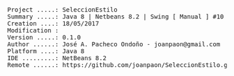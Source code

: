 <pre>
Project .....: SeleccionEstilo
Summary .....: Java 8 | Netbeans 8.2 | Swing [ Manual ] #10
Creation ....: 18/05/2017
Modification : 
Version .....: 0.1.0
Author ......: José A. Pacheco Ondoño - joanpaon@gmail.com
Platform ....: Java 8
IDE .........: NetBeans 8.2
Remote ......: https://github.com/joanpaon/SeleccionEstilo.git
</pre>

